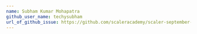 ```yaml
---
name: Subham Kumar Mohapatra 
github_user_name: techysubham
url_of_github_issue: https://github.com/scaleracademy/scaler-september-open-source-challenge/issues/7
---
```

